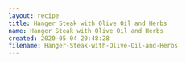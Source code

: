 ```yaml
---
layout: recipe
title: Hanger Steak with Olive Oil and Herbs
name: Hanger Steak with Olive Oil and Herbs
created: 2020-05-04 20:48:28
filename: Hanger-Steak-with-Olive-Oil-and-Herbs
---
```


